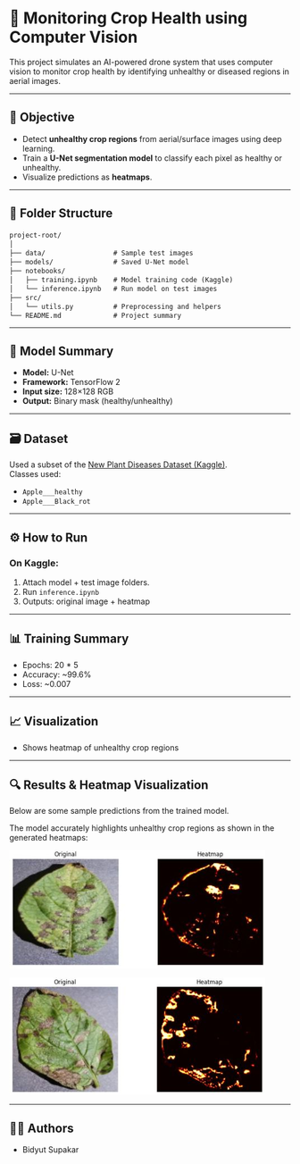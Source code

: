 # 🌾 Monitoring Crop Health using Computer Vision

This project simulates an AI-powered drone system that uses computer vision to monitor crop health by identifying unhealthy or diseased regions in aerial images.

---

## 🎯 Objective

- Detect **unhealthy crop regions** from aerial/surface images using deep learning.
- Train a **U-Net segmentation model** to classify each pixel as healthy or unhealthy.
- Visualize predictions as **heatmaps**.

---

## 📂 Folder Structure

```
project-root/
│
├── data/                 # Sample test images
├── models/               # Saved U-Net model
├── notebooks/
│   ├── training.ipynb    # Model training code (Kaggle)
│   └── inference.ipynb   # Run model on test images
├── src/
│   └── utils.py          # Preprocessing and helpers
└── README.md             # Project summary
```

---

## 🧠 Model Summary

- **Model:** U-Net
- **Framework:** TensorFlow 2
- **Input size:** 128×128 RGB
- **Output:** Binary mask (healthy/unhealthy)

---

## 🗃 Dataset

Used a subset of the [New Plant Diseases Dataset (Kaggle)](https://www.kaggle.com/datasets/vipoooool/new-plant-diseases-dataset).  
Classes used:
- `Apple___healthy`
- `Apple___Black_rot`

---

## ⚙️ How to Run

### On Kaggle:
1. Attach model + test image folders.
2. Run `inference.ipynb`
3. Outputs: original image + heatmap

---

## 📊 Training Summary

- Epochs: 20 * 5 
- Accuracy: ~99.6%  
- Loss: ~0.007 

---

## 📈 Visualization

- Shows heatmap of unhealthy crop regions

---

## 🔍 Results & Heatmap Visualization

Below are some sample predictions from the trained model.

The model accurately highlights unhealthy crop regions as shown in the generated heatmaps:

 ![1.](outputs/output1f.jpg) 
 
 ![2.](outputs/output2f.jpg) 

---

## 👨‍💻 Authors

- Bidyut Supakar  

